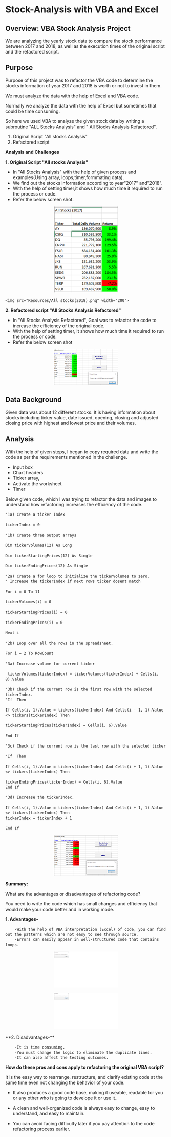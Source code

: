 # Stock-Analysis with VBA and Excel
## Overview: VBA Stock Analysis Project

We are analyzing the yearly stock data to compare the stock performance between 2017 and 2018, as well as the execution times 
of the original script and the refactored script.

## Purpose
<p>
Purpose of this project was to refactor the VBA code to determine the stocks information of year 2017 and 2018 is worth or not to invest in them.
 
We must analyze the data with the help of Excel and VBA code.

Normally we analyze the data with the help of Excel but sometimes that could be time consuming.

So here we used VBA to analyze the given stock data by writing a subroutine "ALL Stocks Analysis" and " All Stocks Analysis Refactored".


1. Original Script "All stocks Analysis"
2. Refactored script 

</p>

**Analysis and Challenges**

**1. Original Script "All stocks Analysis"**
<p>
	
- In "All Stocks Analysis" with the help of given process and examples(Using array, loops,timer,formmating data).
- We find out the stocks information according to year"2017" and"2018".
- With the help of setting timer,it shows how much time it required to run the process or code.
- Refer the below screen shot.
<p align="center">
	<img src="Resources/All stocks(2017).png" width="200">

	
	<img src="Resources/All stocks(2018).png" width="200">	
	
</p>


**2. Refactored script "All Stocks Analysis Refactored"**

<p> 
	
- In "All Stocks Analysis Refactored", Goal was to refactor the code to increase the efficiency of the original code.
- With the help of setting timer, it shows how much time it required to run the process or code.
- Refer the below screen shot
	
<p align="center">
<img src="Resources/Run Analysis Refactored2(2017).png" width="200">
</p>

## Data Background


Given data was about 12 different stocks. It is having information about stocks including
ticker value, date issued, opening, closing and adjusted closing price with highest and lowest price and their volumes.


## Analysis

With the help of given steps, I began to copy required data and write the code as per the requirements mentioned in the challenge.
- Input box
- Chart headers
- Ticker array,
- Activate the worksheet
- Timer

Below given code, which I was trying to refactor the data and images to understand how refactoring increases the efficiency of the code.

<p>
	
	'1a) Create a ticker Index
	
	tickerIndex = 0

	'1b) Create three output arrays

	Dim tickerVolumes(12) As Long
	
	Dim tickerStartingPrices(12) As Single
	
	Dim tickerEndingPrices(12) As Single

	'2a) Create a for loop to initialize the tickerVolumes to zero.
	' Increase the tickerIndex if next rows ticker dosent match

	For i = 0 To 11
	
	tickerVolumes(i) = 0
	
	tickerStartingPrices(i) = 0
	
	tickerEndingPrices(i) = 0
	
	Next i

	'2b) Loop over all the rows in the spreadsheet.

	For i = 2 To RowCount

	'3a) Increase volume for current ticker

	 tickerVolumes(tickerIndex) = tickerVolumes(tickerIndex) + Cells(i, 8).Value
 
	'3b) Check if the current row is the first row with the selected tickerIndex.
	'If  Then

	If Cells(i, 1).Value = tickers(tickerIndex) And Cells(i - 1, 1).Value <> tickers(tickerIndex) Then

	tickerStartingPrices(tickerIndex) = Cells(i, 6).Value

	End If

	'3c) Check if the current row is the last row with the selected ticker

	'If  Then

	If Cells(i, 1).Value = tickers(tickerIndex) And Cells(i + 1, 1).Value <> tickers(tickerIndex) Then
	
	tickerEndingPrices(tickerIndex) = Cells(i, 6).Value
	End If

	'3d) Increase the tickerIndex.

	If Cells(i, 1).Value = tickers(tickerIndex) And Cells(i + 1, 1).Value <> tickers(tickerIndex) Then
	tickerIndex = tickerIndex + 1

	End If

</p>
<p align="center">
<img src="Resources/Run Analysis Refactored2(2018).png" width="200">

</p>

**Summary:**

What are the advantages or disadvantages of refactoring code?

You need to write the code which has small changes and efficiency that would make your code better and in working mode.

</p>

<p>

**1. Advantages-**

	    -With the help of VBA interpretation (Excel) of code, you can find out the patterns which are not easy to see through source.
	    -Errors can easily appear in well-structured code that contains loops.

<p align="center">
<img src="Resources/VBA_Challenge_2017.png" width="200">
	

</p>
<p align="center">
<img src="Resources/VBA_Challenge_2018.png" width="200">
	

</p>
**2. Disadvantages-**

	    -It is time consuming.
	    -You must change the logic to eliminate the duplicate lines.
	    -It can also affect the testing outcomes.
	
</p>

 <p>   

**How do these pros and cons apply to refactoring the original VBA script?**
	

It is the easy way to rearrange, restructure, and clarify existing code at the same time even not changing the behavior of your code.
	

- It also produces a good code base, making it useable, readable for you or any other who is going to develope it or use it..

- A clean and well-organized code is always easy to change, easy to understand, and easy to maintain.

- You can avoid facing difficulty later if you pay attention to the code refactoring process earlier.
	
</p>
